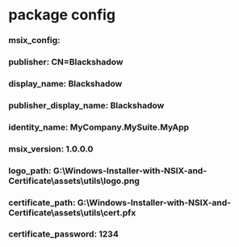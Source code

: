 

# package config

### msix_config:
###   publisher: CN=Blackshadow
###   display_name: Blackshadow
###   publisher_display_name: Blackshadow
###   identity_name: MyCompany.MySuite.MyApp
###   msix_version: 1.0.0.0
###   logo_path: G:\Windows-Installer-with-NSIX-and-Certificate\assets\utils\logo.png
###   certificate_path: G:\Windows-Installer-with-NSIX-and-Certificate\assets\utils\cert.pfx
###   certificate_password: 1234
